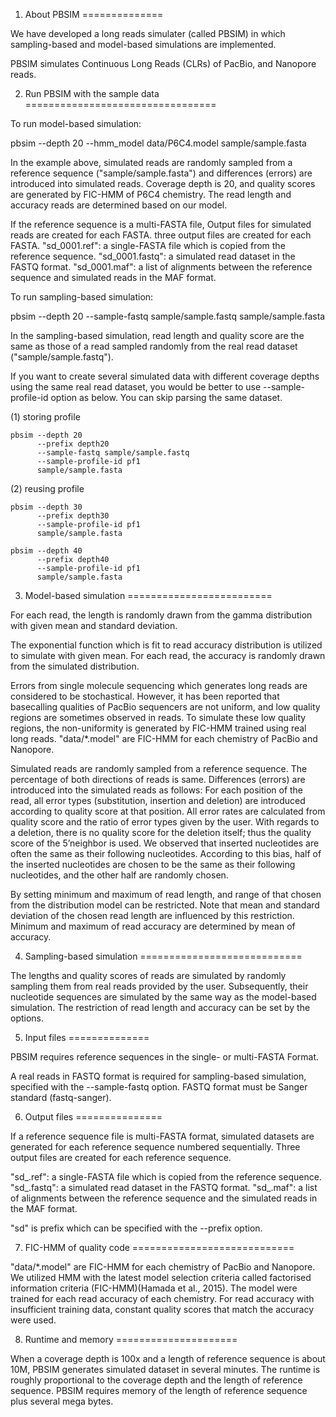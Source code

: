 1. About PBSIM
==============

We have developed a long reads simulater (called PBSIM) in which
sampling-based and model-based simulations are implemented.

PBSIM simulates Continuous Long Reads (CLRs) of PacBio, and Nanopore reads.


2. Run PBSIM with the sample data
=================================

To run model-based simulation:

  pbsim --depth 20
        --hmm_model data/P6C4.model
        sample/sample.fasta

In the example above, simulated reads are randomly sampled from a reference
sequence ("sample/sample.fasta") and differences (errors) are introduced
into simulated reads. Coverage depth is 20, and quality scores are generated
by FIC-HMM of P6C4 chemistry. The read length and accuracy reads are determined
based on our model.

If the reference sequence is a multi-FASTA file, Output files for simulated
reads are created for each FASTA. three output files are created for each FASTA.
"sd_0001.ref": a single-FASTA file which is copied from the reference sequence.
"sd_0001.fastq": a simulated read dataset in the FASTQ format.
"sd_0001.maf": a list of alignments between the reference sequence and
simulated reads in the MAF format.

To run sampling-based simulation:

  pbsim --depth 20
        --sample-fastq sample/sample.fastq
        sample/sample.fasta

In the sampling-based simulation, read length and quality score are the same
as those of a read sampled randomly from the real read dataset
("sample/sample.fastq").

If you want to create several simulated data with different coverage depths
using the same real read dataset, you would be better to use 
--sample-profile-id option as below. You can skip parsing the same dataset.

  (1) storing profile

    pbsim --depth 20
          --prefix depth20
          --sample-fastq sample/sample.fastq
          --sample-profile-id pf1
          sample/sample.fasta

  (2) reusing profile

    pbsim --depth 30
          --prefix depth30
          --sample-profile-id pf1
          sample/sample.fasta

    pbsim --depth 40
          --prefix depth40
          --sample-profile-id pf1
          sample/sample.fasta


3. Model-based simulation
=========================

For each read, the length is randomly drawn from the gamma distribution
with given mean and standard deviation.

The exponential function which is fit to read accuracy distribution is
utilized to simulate with given mean. For each read, the accuracy is randomly
drawn from the simulated distribution.

Errors from single molecule sequencing which generates long reads are
considered to be stochastical. However, it has been reported that basecalling
qualities of PacBio sequencers are not uniform, and low quality regions
are sometimes observed in reads. To simulate these low quality regions,
the non-uniformity is generated by FIC-HMM trained using real long reads.
"data/*.model" are FIC-HMM for each chemistry of PacBio and Nanopore.

Simulated reads are randomly sampled from a reference sequence.
The percentage of both directions of reads is same. Differences (errors)
are introduced into the simulated reads as follows:
For each position of the read, all error types (substitution, insertion and
deletion) are introduced according to quality score at that position. 
All error rates are calculated from quality score and the ratio of error types
given by the user. With regards to a deletion, there is no quality score 
for the deletion itself; thus the quality score of the 5’neighbor is used. 
We observed that inserted nucleotides are often the same as their following 
nucleotides. According to this bias, half of the inserted nucleotides are 
chosen to be the same as their following nucleotides, and the other half
are randomly chosen.

By setting minimum and maximum of read length, and range of that chosen
from the distribution model can be restricted. Note that mean and standard
deviation of the chosen read length are influenced by this restriction.
Minimum and maximum of read accuracy are determined by mean of accuracy.


4. Sampling-based simulation
============================

The lengths and quality scores of reads are simulated by randomly sampling
them from real reads provided by the user. Subsequently, their nucleotide
sequences are simulated by the same way as the model-based simulation.
The restriction of read length and accuracy can be set by the options.


5. Input files
==============

PBSIM requires reference sequences in the single- or multi-FASTA Format. 

A real reads in FASTQ format is required for sampling-based simulation,
specified with the --sample-fastq option. FASTQ format must be Sanger
standard (fastq-sanger).


6. Output files
===============

If a reference sequence file is multi-FASTA format, simulated datasets
are generated for each reference sequence numbered sequentially.
Three output files are created for each reference sequence.

"sd_<num>.ref": a single-FASTA file which is copied from the reference
sequence.
"sd_<num>.fastq": a simulated read dataset in the FASTQ format.
"sd_<num>.maf": a list of alignments between the reference sequence and
the simulated reads in the MAF format.

"sd" is prefix which can be specified with the --prefix option.


7. FIC-HMM of quality code
============================

"data/*.model" are FIC-HMM for each chemistry of PacBio and Nanopore. 
We utilized HMM with the latest model selection criteria called factorised
information criteria (FIC-HMM)(Hamada et al., 2015). The model were trained
for each read accuracy of each chemistry. For read accuracy with insufficient
training data, constant quality scores that match the accuracy were used.


8. Runtime and memory
=====================

When a coverage depth is 100x and a length of reference sequence is about 10M,
PBSIM generates simulated dataset in several minutes. The runtime is roughly
proportional to the coverage depth and the length of reference sequence. 
PBSIM requires memory of the length of reference sequence plus several mega
bytes. 

